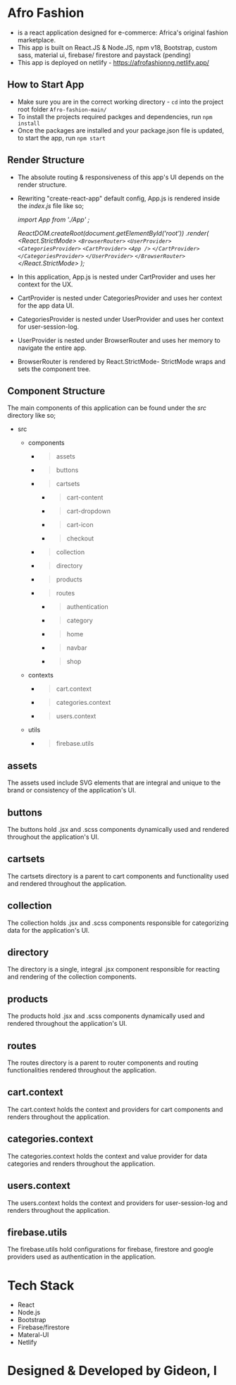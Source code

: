 # Afro Fashion

- is a react application designed for e-commerce: Africa's original fashion marketplace.
- This app is built on React.JS & Node.JS, npm v18, Bootstrap, custom sass, material ui, firebase/ firestore and paystack (pending)
- This app is deployed on netlify - https://afrofashionng.netlify.app/

## How to Start App

- Make sure you are in the correct working directory - `cd` into the project root folder `Afro-fashion-main/`
- To install the projects required packges and dependencies, run `npm install`
- Once the packages are installed and your package.json file is updated, to start the app, run `npm start`

## Render Structure

- The absolute routing & responsiveness of this app's UI depends on the render structure.
- Rewriting "create-react-app" default config, App.js is rendered inside the _index.js_ file like so;

  _import App from './App' ;_

  _ReactDOM.createRoot(document.getElementById('root'))
  .render(
  <React.StrictMode>
  `<BrowserRouter>`
  `<UserProvider>`
  `<CategoriesProvider>`
  `<CartProvider>`
  `<App />`
  `</CartProvider>`
  `</CategoriesProvider>`
  `</UserProvider>`
  `</BrowserRouter>`
  </React.StrictMode>
  );_

- In this application, App.js is nested under CartProvider and uses her context for the UX.
- CartProvider is nested under CategoriesProvider and uses her context for the app data UI.
- CategoriesProvider is nested under UserProvider and uses her context for user-session-log.
- UserProvider is nested under BrowserRouter and uses her memory to navigate the entire app.
- BrowserRouter is rendered by React.StrictMode- StrictMode wraps and sets the component tree.

## Component Structure

The main components of this application can be found under the _src_ directory like so;

- src

  - components

    - > assets
    - > buttons
    - > cartsets

      - > cart-content
      - > cart-dropdown
      - > cart-icon
      - > checkout

    - > collection
    - > directory
    - > products
    - > routes

      - > authentication
      - > category
      - > home
      - > navbar
      - > shop

  - contexts

    - > cart.context
    - > categories.context
    - > users.context

  - utils

    - > firebase.utils

## assets

The assets used include SVG elements that are integral and unique to the brand or consistency of the application's UI.

## buttons

The buttons hold .jsx and .scss components dynamically used and rendered throughout the application's UI.

## cartsets

The cartsets directory is a parent to cart components and functionality used and rendered throughout the application.

## collection

The collection holds .jsx and .scss components responsible for categorizing data for the application's UI.

## directory

The directory is a single, integral .jsx component responsible for reacting and rendering of the collection components.

## products

The products hold .jsx and .scss components dynamically used and rendered throughout the application's UI.

## routes

The routes directory is a parent to router components and routing functionalities rendered throughout the application.

## cart.context

The cart.context holds the context and providers for cart components and renders throughout the application.

## categories.context

The categories.context holds the context and value provider for data categories and renders throughout the application.

## users.context

The users.context holds the context and providers for user-session-log and renders throughout the application.

## firebase.utils

The firebase.utils hold configurations for firebase, firestore and google providers used as authentication in the application.



# Tech Stack

- React
- Node.js
- Bootstrap
- Firebase/firestore
- Materal-UI
- Netlify


# Designed & Developed by Gideon, I
